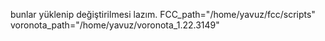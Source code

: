 


bunlar yüklenip değiştirilmesi lazım.
FCC_path="/home/yavuz/fcc/scripts"
voronota_path="/home/yavuz/voronota_1.22.3149"

